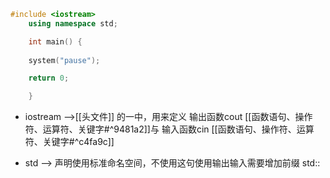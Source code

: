 ```C++
#include <iostream>
	using namespace std;

	int main() {
	
	system("pause");

	return 0;	

	}

```

- iostream  ——>[[头文件]] 的一中，用来定义 输出函数cout [[函数语句、操作符、运算符、关键字#^9481a2]]与 输入函数cin [[函数语句、操作符、运算符、关键字#^c4fa9c]]

- std  ——>  声明使用标准命名空间，不使用这句使用输出输入需要增加前缀 std::




